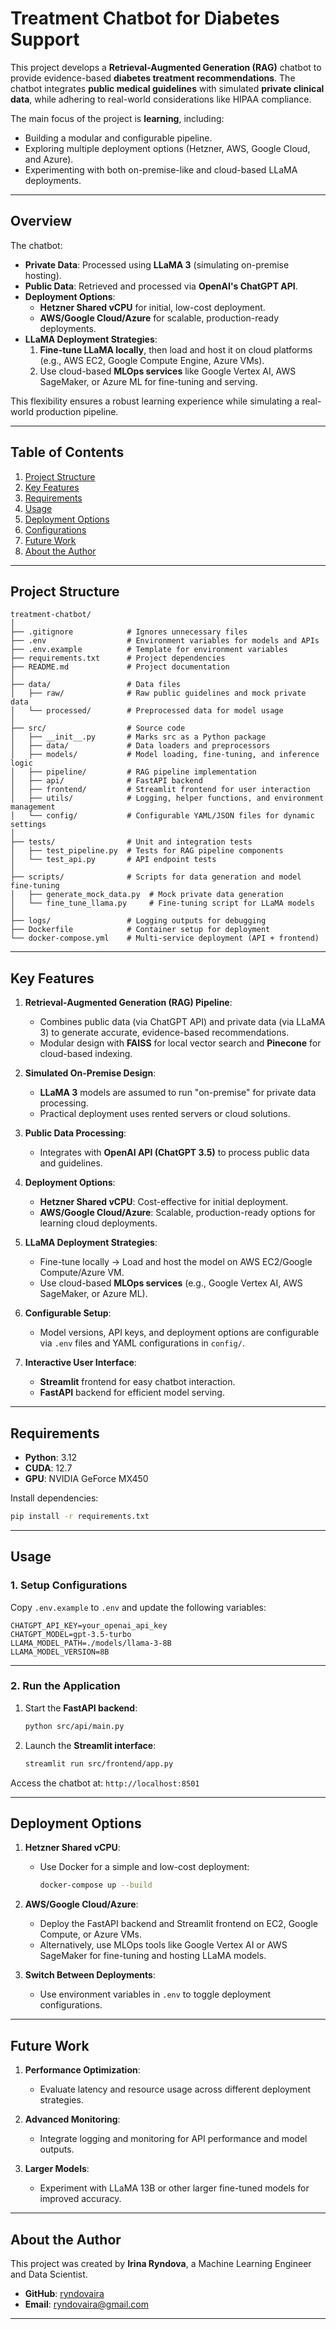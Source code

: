 
# **Treatment Chatbot for Diabetes Support**

This project develops a **Retrieval-Augmented Generation (RAG)** chatbot to provide evidence-based **diabetes treatment recommendations**. The chatbot integrates **public medical guidelines** with simulated **private clinical data**, while adhering to real-world considerations like HIPAA compliance.

The main focus of the project is **learning**, including:
- Building a modular and configurable pipeline.
- Exploring multiple deployment options (Hetzner, AWS, Google Cloud, and Azure).
- Experimenting with both on-premise-like and cloud-based LLaMA deployments.

---

## **Overview**

The chatbot:
- **Private Data**: Processed using **LLaMA 3** (simulating on-premise hosting).
- **Public Data**: Retrieved and processed via **OpenAI's ChatGPT API**.
- **Deployment Options**:
   - **Hetzner Shared vCPU** for initial, low-cost deployment.
   - **AWS/Google Cloud/Azure** for scalable, production-ready deployments.
- **LLaMA Deployment Strategies**:
   1. **Fine-tune LLaMA locally**, then load and host it on cloud platforms (e.g., AWS EC2, Google Compute Engine, Azure VMs).
   2. Use cloud-based **MLOps services** like Google Vertex AI, AWS SageMaker, or Azure ML for fine-tuning and serving.

This flexibility ensures a robust learning experience while simulating a real-world production pipeline.

---

## **Table of Contents**

1. [Project Structure](#project-structure)
2. [Key Features](#key-features)
3. [Requirements](#requirements)
4. [Usage](#usage)
5. [Deployment Options](#deployment-options)
6. [Configurations](#configurations)
7. [Future Work](#future-work)
8. [About the Author](#about-the-author)

---

## **Project Structure**

```plaintext
treatment-chatbot/
│
├── .gitignore            # Ignores unnecessary files
├── .env                  # Environment variables for models and APIs
├── .env.example          # Template for environment variables
├── requirements.txt      # Project dependencies
├── README.md             # Project documentation
│
├── data/                 # Data files
│   ├── raw/              # Raw public guidelines and mock private data
│   └── processed/        # Preprocessed data for model usage
│
├── src/                  # Source code
│   ├── __init__.py       # Marks src as a Python package
│   ├── data/             # Data loaders and preprocessors
│   ├── models/           # Model loading, fine-tuning, and inference logic
│   ├── pipeline/         # RAG pipeline implementation
│   ├── api/              # FastAPI backend
│   ├── frontend/         # Streamlit frontend for user interaction
│   ├── utils/            # Logging, helper functions, and environment management
│   └── config/           # Configurable YAML/JSON files for dynamic settings
│
├── tests/                # Unit and integration tests
│   ├── test_pipeline.py  # Tests for RAG pipeline components
│   └── test_api.py       # API endpoint tests
│
├── scripts/              # Scripts for data generation and model fine-tuning
│   ├── generate_mock_data.py  # Mock private data generation
│   └── fine_tune_llama.py     # Fine-tuning script for LLaMA models
│
├── logs/                 # Logging outputs for debugging
├── Dockerfile            # Container setup for deployment
└── docker-compose.yml    # Multi-service deployment (API + frontend)
```

---

## **Key Features**

1. **Retrieval-Augmented Generation (RAG) Pipeline**:
   - Combines public data (via ChatGPT API) and private data (via LLaMA 3) to generate accurate, evidence-based recommendations.
   - Modular design with **FAISS** for local vector search and **Pinecone** for cloud-based indexing.

2. **Simulated On-Premise Design**:
   - **LLaMA 3** models are assumed to run "on-premise" for private data processing.
   - Practical deployment uses rented servers or cloud solutions.

3. **Public Data Processing**:
   - Integrates with **OpenAI API (ChatGPT 3.5)** to process public data and guidelines.

4. **Deployment Options**:
   - **Hetzner Shared vCPU**: Cost-effective for initial deployment.
   - **AWS/Google Cloud/Azure**: Scalable, production-ready options for learning cloud deployments.

5. **LLaMA Deployment Strategies**:
   - Fine-tune locally → Load and host the model on AWS EC2/Google Compute/Azure VM.
   - Use cloud-based **MLOps services** (e.g., Google Vertex AI, AWS SageMaker, or Azure ML).

6. **Configurable Setup**:
   - Model versions, API keys, and deployment options are configurable via `.env` files and YAML configurations in `config/`.

7. **Interactive User Interface**:
   - **Streamlit** frontend for easy chatbot interaction.
   - **FastAPI** backend for efficient model serving.

---

## **Requirements**

- **Python**: 3.12
- **CUDA**: 12.7
- **GPU**: NVIDIA GeForce MX450

Install dependencies:
```bash
pip install -r requirements.txt
```

---

## **Usage**

### **1. Setup Configurations**
Copy `.env.example` to `.env` and update the following variables:
```dotenv
CHATGPT_API_KEY=your_openai_api_key
CHATGPT_MODEL=gpt-3.5-turbo
LLAMA_MODEL_PATH=./models/llama-3-8B
LLAMA_MODEL_VERSION=8B
```

---

### **2. Run the Application**
1. Start the **FastAPI backend**:
   ```bash
   python src/api/main.py
   ```

2. Launch the **Streamlit interface**:
   ```bash
   streamlit run src/frontend/app.py
   ```

Access the chatbot at: `http://localhost:8501`

---

## **Deployment Options**

1. **Hetzner Shared vCPU**:
   - Use Docker for a simple and low-cost deployment:
     ```bash
     docker-compose up --build
     ```

2. **AWS/Google Cloud/Azure**:
   - Deploy the FastAPI backend and Streamlit frontend on EC2, Google Compute, or Azure VMs.
   - Alternatively, use MLOps tools like Google Vertex AI or AWS SageMaker for fine-tuning and hosting LLaMA models.

3. **Switch Between Deployments**:
   - Use environment variables in `.env` to toggle deployment configurations.

---

## **Future Work**

1. **Performance Optimization**:
   - Evaluate latency and resource usage across different deployment strategies.

2. **Advanced Monitoring**:
   - Integrate logging and monitoring for API performance and model outputs.

3. **Larger Models**:
   - Experiment with LLaMA 13B or other larger fine-tuned models for improved accuracy.

---

## **About the Author**

This project was created by **Irina Ryndova**, a Machine Learning Engineer and Data Scientist.

- **GitHub**: [ryndovaira](https://github.com/ryndovaira)
- **Email**: [ryndovaira@gmail.com](mailto:ryndovaira@gmail.com)

---
